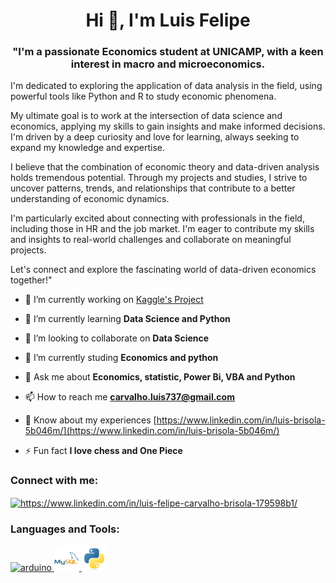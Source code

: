 <h1 align="center">Hi 👋, I'm  Luis Felipe</h1>
<h3 align="center">"I'm a passionate Economics student at UNICAMP, with a keen interest in macro and microeconomics. </h2> I'm dedicated to exploring the application of data analysis in the field, using powerful tools like Python and R to study economic phenomena.

My ultimate goal is to work at the intersection of data science and economics, applying my skills to gain insights and make informed decisions. I'm driven by a deep curiosity and love for learning, always seeking to expand my knowledge and expertise.</h2>

I believe that the combination of economic theory and data-driven analysis holds tremendous potential. Through my projects and studies, I strive to uncover patterns, trends, and relationships that contribute to a better understanding of economic dynamics.

I'm particularly excited about connecting with professionals in the field, including those in HR and the job market. I'm eager to contribute my skills and insights to real-world challenges and collaborate on meaningful projects.</h2>

Let's connect and explore the fascinating world of data-driven economics together!"</h3>

- 🔭 I’m currently working on [Kaggle's Project](https://www.kaggle.com/felipepinguim)

- 🌱 I’m currently learning **Data Science and Python**

- 👯 I’m looking to collaborate on **Data Science**

- 🤝 I’m currently studing **Economics and python**

- 💬 Ask me about **Economics, statistic, Power Bi, VBA and Python**

- 📫 How to reach me **carvalho.luis737@gmail.com**

- 📄 Know about my experiences [https://www.linkedin.com/in/luis-brisola-5b046m/](https://www.linkedin.com/in/luis-brisola-5b046m/)

- ⚡ Fun fact **I love chess and One Piece**

<h3 align="left">Connect with me:</h3>
<p align="left">
<a href="https://linkedin.com/in/https://www.linkedin.com/in/luis-felipe-carvalho-brisola-179598b1/" target="blank"><img align="center" src="https://raw.githubusercontent.com/rahuldkjain/github-profile-readme-generator/master/src/images/icons/Social/linked-in-alt.svg" alt="https://www.linkedin.com/in/luis-felipe-carvalho-brisola-179598b1/" height="30" width="40" /></a>
</p>

<h3 align="left">Languages and Tools:</h3>
<p align="left"> <a href="https://www.arduino.cc/" target="_blank" rel="noreferrer"> <img src="https://cdn.worldvectorlogo.com/logos/arduino-1.svg" alt="arduino" width="40" height="40"/> </a> <a href="https://www.mysql.com/" target="_blank" rel="noreferrer"> <img src="https://raw.githubusercontent.com/devicons/devicon/master/icons/mysql/mysql-original-wordmark.svg" alt="mysql" width="40" height="40"/> </a> <a href="https://www.python.org" target="_blank" rel="noreferrer"> <img src="https://raw.githubusercontent.com/devicons/devicon/master/icons/python/python-original.svg" alt="python" width="40" height="40"/> </a> </p>
